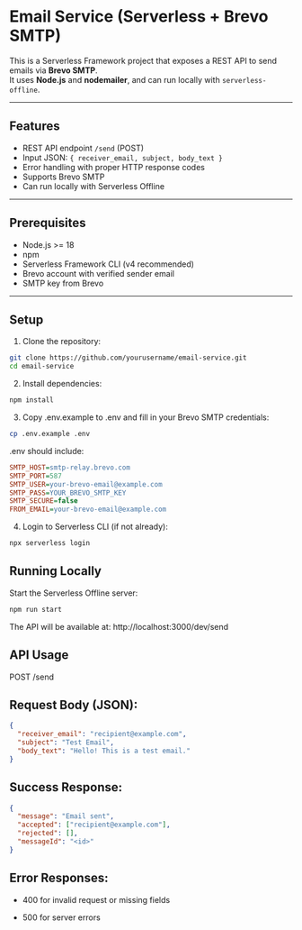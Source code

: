 # Email Service (Serverless + Brevo SMTP)

This is a Serverless Framework project that exposes a REST API to send emails via **Brevo SMTP**.  
It uses **Node.js** and **nodemailer**, and can run locally with `serverless-offline`.

---

## Features

- REST API endpoint `/send` (POST)
- Input JSON: `{ receiver_email, subject, body_text }`
- Error handling with proper HTTP response codes
- Supports Brevo SMTP
- Can run locally with Serverless Offline

---

## Prerequisites

- Node.js >= 18
- npm
- Serverless Framework CLI (v4 recommended)
- Brevo account with verified sender email
- SMTP key from Brevo

---

## Setup

1. Clone the repository:

```bash
git clone https://github.com/yourusername/email-service.git
cd email-service
```

2. Install dependencies:

```bash
npm install
```

3. Copy .env.example to .env and fill in your Brevo SMTP credentials:

```bash
cp .env.example .env
```

.env should include:

```ini
SMTP_HOST=smtp-relay.brevo.com
SMTP_PORT=587
SMTP_USER=your-brevo-email@example.com
SMTP_PASS=YOUR_BREVO_SMTP_KEY
SMTP_SECURE=false
FROM_EMAIL=your-brevo-email@example.com
```

4. Login to Serverless CLI (if not already):
```bash
npx serverless login
```

## Running Locally

Start the Serverless Offline server:
```bash
npm run start
```

The API will be available at: http://localhost:3000/dev/send

## API Usage

POST /send

## Request Body (JSON):
```json
{
  "receiver_email": "recipient@example.com",
  "subject": "Test Email",
  "body_text": "Hello! This is a test email."
}
```

## Success Response:
```json
{
  "message": "Email sent",
  "accepted": ["recipient@example.com"],
  "rejected": [],
  "messageId": "<id>"
}
```

## Error Responses:

- 400 for invalid request or missing fields

- 500 for server errors
